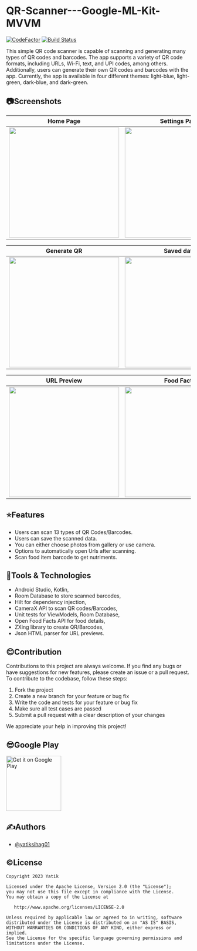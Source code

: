 # QR-Scanner---Google-ML-Kit-MVVM

[![CodeFactor](https://www.codefactor.io/repository/github/yatiksihag01/qr-scanner---google-ml-kit-mvvm/badge/master)](https://www.codefactor.io/repository/github/yatiksihag01/qr-scanner---google-ml-kit-mvvm/overview/master) [![Build Status](https://dev.azure.com/yatik01/QR%20Code%20Scanner/_apis/build/status%2Fyatiksihag01.QR-Scanner---Google-ML-Kit-MVVM?branchName=master)](https://dev.azure.com/yatik01/QR%20Code%20Scanner/_build/latest?definitionId=1&branchName=master)

This simple QR code scanner is capable of scanning and generating many types of QR codes and barcodes. The app supports a variety of QR code formats, including URLs, Wi-Fi, text, and UPI codes, among others. Additionally, users can generate their own QR codes and barcodes with the app. Currently, the app is available in four different themes: light-blue, light-green, dark-blue, and dark-green.

## 📷Screenshots

| Home Page | Settings Page | Details Page |
| --------- | ------------- | ------------ |
| <img src="https://user-images.githubusercontent.com/110741464/235060129-41c48722-af68-4df7-bb0b-396d89a2aad8.png" width="300dp"> | <img src="https://user-images.githubusercontent.com/110741464/235094406-92bc2ba1-1842-421e-a805-3e318b437639.jpg" width="300dp"> | <img src="https://github.com/yatiksihag01/QR-Scanner---Google-ML-Kit-MVVM/assets/110741464/223cca2f-db6c-4bb5-a653-da53e45310ba" width="300dp"> |

| Generate QR | Saved data | Light Theme |
| ----------- | ---------- | ----------- |
| <img src="https://user-images.githubusercontent.com/110741464/235093158-c0b469b8-b784-4065-b6db-ee814e118dc0.jpg" width="300dp"> | <img src="https://user-images.githubusercontent.com/110741464/235092564-250c30de-9f44-4ee0-a57d-2e44b4de9950.jpg" width="300dp"> | <img src="https://github.com/yatiksihag01/QR-Scanner---Google-ML-Kit-MVVM/assets/110741464/9ba62e67-64ab-4617-9167-19d23d2e558e" width="300dp"> |

| URL Preview | Food Facts | App Icon |
| ----------  | ---------- | -------- |
| <img src="https://github.com/yatiksihag01/QR-Scanner---Google-ML-Kit-MVVM/assets/110741464/102257c8-7689-4801-98df-70d84df53017" width="300dp"> | <img src="https://github.com/yatiksihag01/QR-Scanner---Google-ML-Kit-MVVM/assets/110741464/9018d8c6-6e48-43de-a6e2-ce55137fa089" width="300dp"> | <img src="https://user-images.githubusercontent.com/110741464/235096912-a2506530-e7fe-4b81-9a4d-d47404cd4f81.png" width="300dp"> |

## ⭐Features

- Users can scan 13 types of QR Codes/Barcodes.
- Users can save the scanned data.
- You can either choose photos from gallery or use camera.
- Options to automatically open Urls after scanning.
- Scan food item barcode to get nutriments.

## 🔬Tools & Technologies

- Android Studio, Kotlin,
- Room Database to store scanned barcodes,
- Hilt for dependency injection,
- CameraX API to scan QR codes/Barcodes,
- Unit tests for ViewModels, Room Database,
- Open Food Facts API for food details,
- ZXing library to create QR/Barcodes,
- Json HTML parser for URL previews.

## 😊Contribution

Contributions to this project are always welcome. If you find any bugs or have suggestions for new features, please create an issue or a pull request. To contribute to the codebase, follow these steps:

1. Fork the project
2. Create a new branch for your feature or bug fix
3. Write the code and tests for your feature or bug fix
4. Make sure all test cases are passed
5. Submit a pull request with a clear description of your changes

We appreciate your help in improving this project!

## 😎Google Play

[<img alt="Get it on Google Play" height="150" src="https://play.google.com/intl/en_us/badges/static/images/badges/en_badge_web_generic.png">](https://play.google.com/store/apps/details?id=com.yatik.qrscanner)

## ✍️Authors

- [@yatiksihag01](https://github.com/yatiksihag01)

## ©️License
```
Copyright 2023 Yatik

Licensed under the Apache License, Version 2.0 (the "License");
you may not use this file except in compliance with the License.
You may obtain a copy of the License at

   http://www.apache.org/licenses/LICENSE-2.0

Unless required by applicable law or agreed to in writing, software
distributed under the License is distributed on an "AS IS" BASIS,
WITHOUT WARRANTIES OR CONDITIONS OF ANY KIND, either express or implied.
See the License for the specific language governing permissions and
limitations under the License.
```



